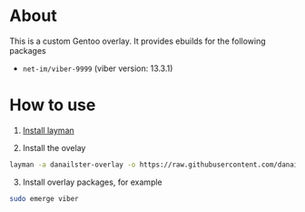 # About

This is a custom Gentoo overlay. It provides ebuilds for the following packages

- `net-im/viber-9999` (viber version: 13.3.1)

# How to use

1. [Install layman](https://wiki.gentoo.org/wiki/Layman)

2. Install the ovelay

```bash
layman -a danailster-overlay -o https://raw.githubusercontent.com/danail-branekov/danailster-overlay/master/repositories.xml -f
```

3. Install overlay packages, for example

```bash
sudo emerge viber
```
